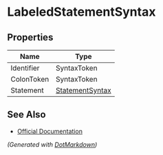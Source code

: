 # LabeledStatementSyntax

## Properties

| Name       | Type                                  |
| ---------- | ------------------------------------- |
| Identifier | SyntaxToken                           |
| ColonToken | SyntaxToken                           |
| Statement  | [StatementSyntax](StatementSyntax.md) |

## See Also

* [Official Documentation](https://docs.microsoft.com/en-us/dotnet/api/microsoft.codeanalysis.csharp.syntax.labeledstatementsyntax)


*\(Generated with [DotMarkdown](http://github.com/JosefPihrt/DotMarkdown)\)*